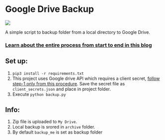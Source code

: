 # Google Drive Backup

![](https://img.shields.io/badge/MadeWith-Python-green)

A simple script to backup folder from a local directory to Google Drive.

### [Learn about the entire process from start to end in this blog](https://python.plainenglish.io/automate-google-drive-backup-using-python-105f57e2151)

## Set up:

1. `pip3 install -r requirements.txt`
2. This project uses Google drive API which requires a client secret, [follow step-1 only from this procedure](https://developers.google.com/drive/api/v3/quickstart/python). Save the secret file as `client_secrets.json` and place in project folder.
3. Execute `python backup.py`

## Info:

1. Zip file is uploaded to `My Drive`.
2. Local backup is srored in `archive` folder.
3. By default `backup_me` is set as backup folder
